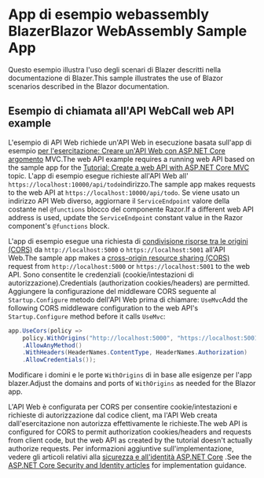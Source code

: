 # <a name="blazor-webassembly-sample-app"></a><span data-ttu-id="257f1-101">App di esempio webassembly Blazer</span><span class="sxs-lookup"><span data-stu-id="257f1-101">Blazor WebAssembly Sample App</span></span>

<span data-ttu-id="257f1-102">Questo esempio illustra l'uso degli scenari di Blazer descritti nella documentazione di Blazer.</span><span class="sxs-lookup"><span data-stu-id="257f1-102">This sample illustrates the use of Blazor scenarios described in the Blazor documentation.</span></span>

## <a name="call-web-api-example"></a><span data-ttu-id="257f1-103">Esempio di chiamata all'API Web</span><span class="sxs-lookup"><span data-stu-id="257f1-103">Call web API example</span></span>

<span data-ttu-id="257f1-104">L'esempio di API Web richiede un'API Web in esecuzione basata sull'app di esempio <a href="https://docs.microsoft.com/aspnet/core/tutorials/first-web-api">per l'esercitazione: Creare un'API Web con ASP.NET Core argomento</a> MVC.</span><span class="sxs-lookup"><span data-stu-id="257f1-104">The web API example requires a running web API based on the sample app for the <a href="https://docs.microsoft.com/aspnet/core/tutorials/first-web-api">Tutorial: Create a web API with ASP.NET Core MVC</a> topic.</span></span> <span data-ttu-id="257f1-105">L'app di esempio esegue richieste all'API Web all' `https://localhost:10000/api/todo`indirizzo.</span><span class="sxs-lookup"><span data-stu-id="257f1-105">The sample app makes requests to the web API at `https://localhost:10000/api/todo`.</span></span> <span data-ttu-id="257f1-106">Se viene usato un indirizzo API Web diverso, aggiornare il `ServiceEndpoint` valore della costante nel `@functions` blocco del componente Razor.</span><span class="sxs-lookup"><span data-stu-id="257f1-106">If a different web API address is used, update the `ServiceEndpoint` constant value in the Razor component's `@functions` block.</span></span></p>

<span data-ttu-id="257f1-107">L'app di esempio esegue una richiesta di <a href="https://docs.microsoft.com/aspnet/core/security/cors">condivisione risorse tra le origini (CORS)</a> da `http://localhost:5000` o `https://localhost:5001` all'API Web.</span><span class="sxs-lookup"><span data-stu-id="257f1-107">The sample app makes a <a href="https://docs.microsoft.com/aspnet/core/security/cors">cross-origin resource sharing (CORS)</a> request from `http://localhost:5000` or `https://localhost:5001` to the web API.</span></span> <span data-ttu-id="257f1-108">Sono consentite le credenziali (cookie/intestazioni di autorizzazione).</span><span class="sxs-lookup"><span data-stu-id="257f1-108">Credentials (authorization cookies/headers) are permitted.</span></span> <span data-ttu-id="257f1-109">Aggiungere la configurazione del middleware CORS seguente al `Startup.Configure` metodo dell'API Web prima di chiamare: `UseMvc`</span><span class="sxs-lookup"><span data-stu-id="257f1-109">Add the following CORS middleware configuration to the web API's `Startup.Configure` method before it calls `UseMvc`:</span></span></p>

```csharp
app.UseCors(policy => 
    policy.WithOrigins("http://localhost:5000", "https://localhost:5001")
    .AllowAnyMethod()
    .WithHeaders(HeaderNames.ContentType, HeaderNames.Authorization)
    .AllowCredentials());
```

<span data-ttu-id="257f1-110">Modificare i domini e le porte `WithOrigins` di in base alle esigenze per l'app blazer.</span><span class="sxs-lookup"><span data-stu-id="257f1-110">Adjust the domains and ports of `WithOrigins` as needed for the Blazor app.</span></span>

<span data-ttu-id="257f1-111">L'API Web è configurata per CORS per consentire cookie/intestazioni e richieste di autorizzazione dal codice client, ma l'API Web creata dall'esercitazione non autorizza effettivamente le richieste.</span><span class="sxs-lookup"><span data-stu-id="257f1-111">The web API is configured for CORS to permit authorization cookies/headers and requests from client code, but the web API as created by the tutorial doesn't actually authorize requests.</span></span> <span data-ttu-id="257f1-112">Per informazioni aggiuntive sull'implementazione, vedere gli articoli relativi alla <a href="https://docs.microsoft.com/aspnet/core/security/">sicurezza e all'identità ASP.NET Core</a> .</span><span class="sxs-lookup"><span data-stu-id="257f1-112">See the <a href="https://docs.microsoft.com/aspnet/core/security/">ASP.NET Core Security and Identity articles</a> for implementation guidance.</span></span>
